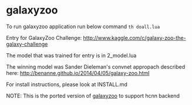 galaxyzoo
=========

To run galaxyzoo application run below command
``
th doall.lua
``

Entry for GalaxyZoo Challenge:
http://www.kaggle.com/c/galaxy-zoo-the-galaxy-challenge

The model that was trained for entry is in 2_model.lua

The winning model was Sander Dieleman's convnet appropach described here: http://benanne.github.io/2014/04/05/galaxy-zoo.html

For install instructions, please look at INSTALL.md

NOTE: This is the ported version of [galaxyzoo](https://github.com/soumith/galaxyzoo) to support hcnn backend
